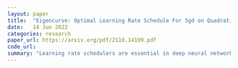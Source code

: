 ```yaml
---
layout: paper
title:  "Eigencurve: Optimal Learning Rate Schedule For Sgd on Quadratic Objectives With Skewed Hessian Spectrums"
date:   14 Jun 2022
categories: research
paper_url: https://arxiv.org/pdf/2110.14109.pdf
code_url: 
summary: "Learning rate schedulers are essential in deep neural network training, but there's a gap between practical usage and theoretical understanding. This paper introduces Eigencurve, the first set of learning rate schedules achieving minimax optimal convergence rates for SGD on quadratic objectives with skewed eigenvalue distributions of the Hessian matrix. This condition is common in practice. Experimental results on CIFAR-10 image classification tasks demonstrate Eigencurve's superiority over step decay, particularly with fewer epochs. The theory inspires practical schedulers approximating Eigencurve, resembling cosine decay for some problems while outperforming it in others."
---
```


